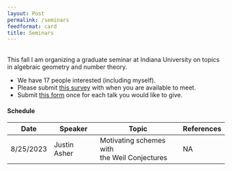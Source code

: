 ```yaml
---
layout: Post
permalink: /seminars
feedformat: card
title: Seminars
---
```

<br/>
This fall I am organizing a graduate seminar at Indiana University on topics in algebraic geometry and number theory. 

- We have 17 people interested (including myself).
- Please submit [this survey](https://www.when2meet.com/?20865999-IQjje) with when you are available to meet.
- Submit [this form](https://forms.gle/LcYwuqz3Bteqezdk9) once for each talk you would like to give.

#### Schedule

| Date | Speaker | Topic | References |
| -------- | ---------- | -------- | ---------- |
| 8/25/2023 | Justin Asher | Motivating schemes with <br /> the Weil Conjectures | NA | 
